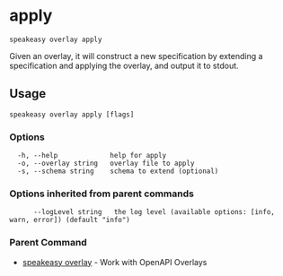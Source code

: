 # apply  
`speakeasy overlay apply`  


Given an overlay, it will construct a new specification by extending a specification and applying the overlay, and output it to stdout.  

## Usage

```
speakeasy overlay apply [flags]
```

### Options

```
  -h, --help             help for apply
  -o, --overlay string   overlay file to apply
  -s, --schema string    schema to extend (optional)
```

### Options inherited from parent commands

```
      --logLevel string   the log level (available options: [info, warn, error]) (default "info")
```

### Parent Command

* [speakeasy overlay](README.md)	 - Work with OpenAPI Overlays
